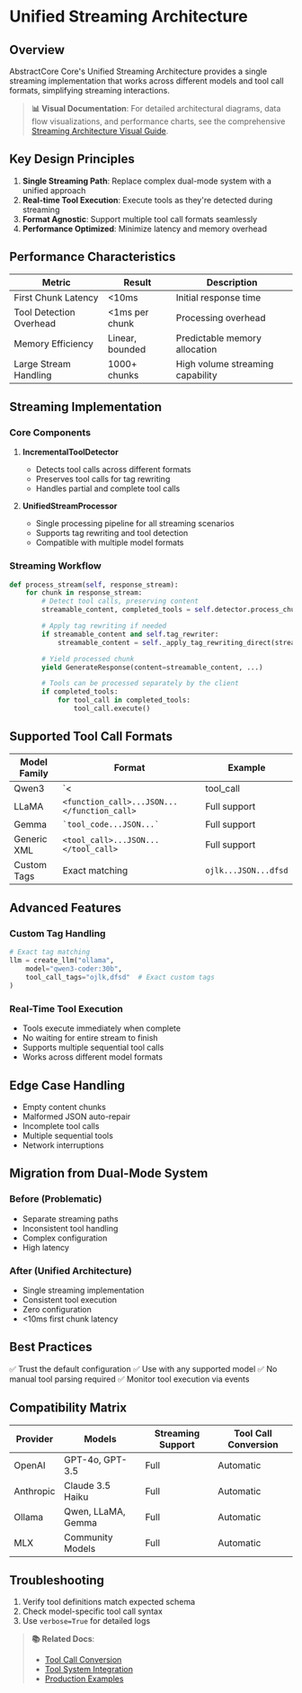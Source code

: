 # Unified Streaming Architecture

## Overview

AbstractCore Core's Unified Streaming Architecture provides a single streaming implementation that works across different models and tool call formats, simplifying streaming interactions.

> **📊 Visual Documentation**: For detailed architectural diagrams, data flow visualizations, and performance charts, see the comprehensive [Streaming Architecture Visual Guide](streaming-architecture-visual-guide.md).

## Key Design Principles

1. **Single Streaming Path**: Replace complex dual-mode system with a unified approach
2. **Real-time Tool Execution**: Execute tools as they're detected during streaming
3. **Format Agnostic**: Support multiple tool call formats seamlessly
4. **Performance Optimized**: Minimize latency and memory overhead

## Performance Characteristics

| Metric | Result | Description |
|--------|--------|-------------|
| First Chunk Latency | <10ms | Initial response time |
| Tool Detection Overhead | <1ms per chunk | Processing overhead |
| Memory Efficiency | Linear, bounded | Predictable memory allocation |
| Large Stream Handling | 1000+ chunks | High volume streaming capability |

## Streaming Implementation

### Core Components

1. **IncrementalToolDetector**
   - Detects tool calls across different formats
   - Preserves tool calls for tag rewriting
   - Handles partial and complete tool calls

2. **UnifiedStreamProcessor**
   - Single processing pipeline for all streaming scenarios
   - Supports tag rewriting and tool detection
   - Compatible with multiple model formats

### Streaming Workflow

```python
def process_stream(self, response_stream):
    for chunk in response_stream:
        # Detect tool calls, preserving content
        streamable_content, completed_tools = self.detector.process_chunk(chunk.content)

        # Apply tag rewriting if needed
        if streamable_content and self.tag_rewriter:
            streamable_content = self._apply_tag_rewriting_direct(streamable_content)

        # Yield processed chunk
        yield GenerateResponse(content=streamable_content, ...)

        # Tools can be processed separately by the client
        if completed_tools:
            for tool_call in completed_tools:
                tool_call.execute()
```

## Supported Tool Call Formats

| Model Family | Format | Example |
|-------------|--------|---------|
| Qwen3 | `<|tool_call|>...JSON...</|tool_call|>` | Full support |
| LLaMA | `<function_call>...JSON...</function_call>` | Full support |
| Gemma | `` `tool_code...JSON...` `` | Full support |
| Generic XML | `<tool_call>...JSON...</tool_call>` | Full support |
| Custom Tags | Exact matching | `ojlk...JSON...dfsd` |

## Advanced Features

### Custom Tag Handling

```python
# Exact tag matching
llm = create_llm("ollama",
    model="qwen3-coder:30b",
    tool_call_tags="ojlk,dfsd"  # Exact custom tags
)
```

### Real-Time Tool Execution

- Tools execute immediately when complete
- No waiting for entire stream to finish
- Supports multiple sequential tool calls
- Works across different model formats

## Edge Case Handling

- Empty content chunks
- Malformed JSON auto-repair
- Incomplete tool calls
- Multiple sequential tools
- Network interruptions

## Migration from Dual-Mode System

### Before (Problematic)
- Separate streaming paths
- Inconsistent tool handling
- Complex configuration
- High latency

### After (Unified Architecture)
- Single streaming implementation
- Consistent tool execution
- Zero configuration
- <10ms first chunk latency

## Best Practices

✅ Trust the default configuration
✅ Use with any supported model
✅ No manual tool parsing required
✅ Monitor tool execution via events

## Compatibility Matrix

| Provider | Models | Streaming Support | Tool Call Conversion |
|----------|--------|-------------------|---------------------|
| OpenAI | GPT-4o, GPT-3.5 | Full | Automatic |
| Anthropic | Claude 3.5 Haiku | Full | Automatic |
| Ollama | Qwen, LLaMA, Gemma | Full | Automatic |
| MLX | Community Models | Full | Automatic |

## Troubleshooting

1. Verify tool definitions match expected schema
2. Check model-specific tool call syntax
3. Use `verbose=True` for detailed logs

> **📚 Related Docs**:
> - [Tool Call Conversion](tool-syntax-rewriting.md)
> - [Tool System Integration](tool-system-architecture.md)
> - [Production Examples](examples.md#streaming-patterns)